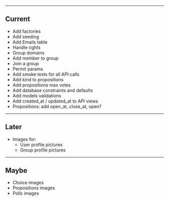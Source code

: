 ----
Current
----

* Add factories
* Add seeding
* Add Emails table
* Handle rights
* Group domains
* Add member to group
* Join a group
* Permit params
* Add smoke tests for all API calls
* Add kind to propositions
* Add propositions max votes
* Add database constraints and defaults
* Add models validations
* Add created_at / updated_at to API views
* Propositions: add open_at, close_at, open?

----
Later
----

* Images for:
  * User profile pictures
  * Group profile pictures

----
Maybe
----
* Choice images
* Propositions images
* Polls images
